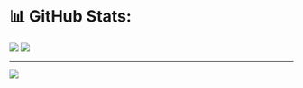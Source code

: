 # 📊 GitHub Stats:
![](https://github-readme-stats.vercel.app/api/top-langs/?username=yogaprastyoo&theme=dark&hide_border=false&include_all_commits=true&count_private=true&layout=compact) 
![](https://nirzak-streak-stats.vercel.app/?user=yogaprastyoo&theme=dark&hide_border=false)<br/>

---
[![](https://visitcount.itsvg.in/api?id=yogaprastyoo&icon=0&color=0)](https://visitcount.itsvg.in)

<!-- Proudly created with GPRM ( https://gprm.itsvg.in ) -->
